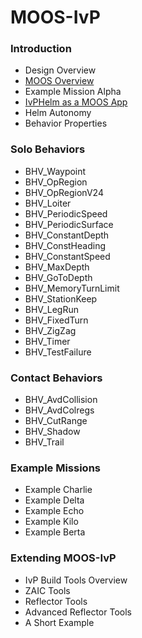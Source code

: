 # MOOS-IvP

### Introduction
-    Design Overview
-    [MOOS Overview](https://github.com/project303/MOOS-IvP/blob/main/a-very-brief-overview-of-moos.md)
-    Example Mission Alpha
-    [IvPHelm as a MOOS App](https://github.com/project303/MOOS-IvP/blob/main/the-ivphelm-as-a-moos-application.md)
-    Helm Autonomy
-    Behavior Properties

### Solo Behaviors
-    BHV_Waypoint
-    BHV_OpRegion
-    BHV_OpRegionV24
-    BHV_Loiter
-    BHV_PeriodicSpeed
-    BHV_PeriodicSurface
-    BHV_ConstantDepth
-    BHV_ConstHeading
-    BHV_ConstantSpeed
-    BHV_MaxDepth
-    BHV_GoToDepth
-    BHV_MemoryTurnLimit
-    BHV_StationKeep
-    BHV_LegRun
-    BHV_FixedTurn
-    BHV_ZigZag
-    BHV_Timer
-    BHV_TestFailure 

### Contact Behaviors
-    BHV_AvdCollision
-    BHV_AvdColregs
-    BHV_CutRange
-    BHV_Shadow
-    BHV_Trail 

### Example Missions
-    Example Charlie
-    Example Delta
-    Example Echo
-    Example Kilo
-    Example Berta 

### Extending MOOS-IvP
-    IvP Build Tools Overview
-    ZAIC Tools
-    Reflector Tools
-    Advanced Reflector Tools
-    A Short Example 
